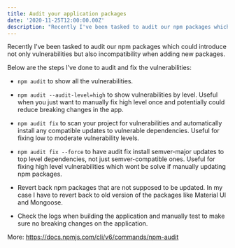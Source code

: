```yaml
---
title: Audit your application packages
date: '2020-11-25T12:00:00.00Z'
description: "Recently I've been tasked to audit our npm packages which could introduce vulnerabilities."
---
```


Recently I've been tasked to audit our npm packages which could introduce not only vulnerabilities but also incompatibility when adding new packages.

Below are the steps I’ve done to audit and fix the vulnerabilities:

- `npm audit` to show all the vulnerabilities.

- `npm audit --audit-level=high` to show vulnerabilities by level. Useful when you just want to manually fix high level once and potentially could reduce breaking changes in the app.

- `npm audit fix` to scan your project for vulnerabilities and automatically install any compatible updates to vulnerable dependencies. Useful for fixing low to moderate vulnerability levels.

- `npm audit fix --force` to have audit fix install semver-major updates to top level dependencies, not just semver-compatible ones. Useful for fixing high level vulnerabilities which wont be solve if manually updating npm packages.

- Revert back npm packages that are not supposed to be updated. In my case I have to revert back to old version of the packages like Material UI and Mongoose.

- Check the logs when building the application and manually test to make sure no breaking changes on the application.

More: https://docs.npmjs.com/cli/v6/commands/npm-audit
